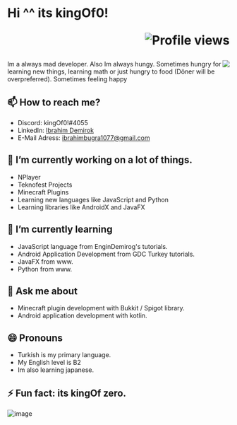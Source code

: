 # Hi ^^ its kingOf0!              <p align="right"> ![Profile views](https://gpvc.arturio.dev/kingOf0)              </p>
<img align="right" src="https://github-readme-stats.vercel.app/api?username=kingOf0&show_icons=true&theme=radical"> 
 Im a always mad developer. Also Im always hungy. Sometimes hungry for learning new things, learning math or just hungry to food (Döner will be  overpreferred). Sometimes feeling happy 
</img>

## 📫 How to reach me?
* Discord: kingOf0!#4055  
* LinkedIn: [Ibrahim Demirok](https://www.linkedin.com/in/ibrahim-demirok-39452b223/ "") 
* E-Mail Adress: ibrahimbugra1077@gmail.com

## 🔭 I’m currently working on a lot of things. 
 * NPlayer
 * Teknofest Projects
 * Minecraft Plugins
 * Learning new languages like JavaScript and Python
 * Learning libraries like AndroidX and JavaFX

## 🌱 I’m currently learning
 * JavaScript language from EnginDemirog's tutorials.
 * Android Application Development from GDC Turkey tutorials. 
 * JavaFX from www.
 * Python from www.

## 💬 Ask me about
*  Minecraft plugin development with Bukkit / Spigot library.
*  Android application development with kotlin.

## 😄 Pronouns
 * Turkish is my primary language.
 * My English level is B2
 * Im also learning japanese.

## ⚡ Fun fact: its kingOf zero.
![image](https://user-images.githubusercontent.com/44327892/141816160-943e4242-ba08-42e5-b35f-b401d6619554.png)

